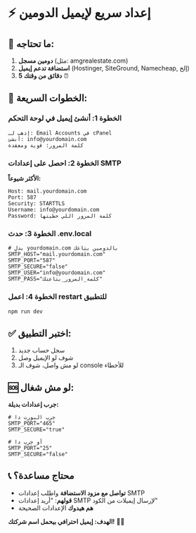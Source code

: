 # ⚡ إعداد سريع لإيميل الدومين

## 🎯 ما تحتاجه:

1. **دومين مسجل** (مثل: amgrealestate.com)
2. **استضافة تدعم إيميل** (Hostinger, SiteGround, Namecheap, إلخ)
3. **5 دقائق من وقتك** ⏰

## 🚀 الخطوات السريعة:

### الخطوة 1: أنشئ إيميل في لوحة التحكم
```
إذهب لـ: Email Accounts في cPanel
أنشئ: info@yourdomain.com
كلمة المرور: قوية ومعقدة
```

### الخطوة 2: احصل على إعدادات SMTP
**الأكثر شيوعاً:**
```
Host: mail.yourdomain.com
Port: 587
Security: STARTTLS
Username: info@yourdomain.com
Password: كلمة المرور اللي حطيتها
```

### الخطوة 3: حدث .env.local
```env
# بدل yourdomain.com بالدومين بتاعك
SMTP_HOST="mail.yourdomain.com"
SMTP_PORT="587"
SMTP_SECURE="false"
SMTP_USER="info@yourdomain.com"
SMTP_PASS="كلمة_المرور_بتاعتك"
```

### الخطوة 4: اعمل restart للتطبيق
```bash
npm run dev
```

## ✅ اختبر التطبيق:
1. سجل حساب جديد
2. شوف لو الإيميل وصل
3. لو مش واصل، شوف الـ console للأخطاء

## 🆘 لو مش شغال:
**جرب إعدادات بديلة:**
```env
# جرب البورت دا
SMTP_PORT="465"
SMTP_SECURE="true"

# أو جرب دا  
SMTP_PORT="25"
SMTP_SECURE="false"
```

## 📞 محتاج مساعدة؟
- **تواصل مع مزود الاستضافة** واطلب إعدادات SMTP
- **قولهم**: "أريد إعدادات SMTP لإرسال إيميلات من الكود"
- **هم هيدوك** الإعدادات الصحيحة

**الهدف: إيميل احترافي بيحمل اسم شركتك!** 🏢📧